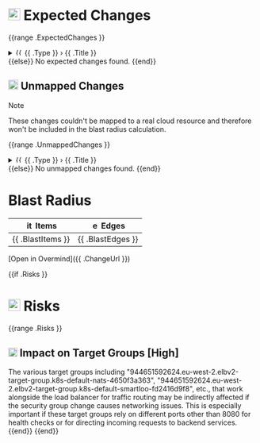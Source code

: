 # <img width="24" alt="mapped" src="https://raw.githubusercontent.com/overmindtech/ovm-cli/31cf83925e9db51a1b9296389615dadd66cdb7ebassets/item.svg"> Expected Changes

{{range .ExpectedChanges }}

<details>
<summary><img width="14" alt="{{ .StatusAlt }}" src="{{ .StatusIcon }}"> {{ .Type }} › {{ .Title }}</summary>

{{if .Diff }}

```diff
{{ .Diff }}
```

{{else}}
(no changed attributes)
{{end}}

</details>
{{else}}
No expected changes found.
{{end}}

## <img width="20" alt="unmapped" src="https://raw.githubusercontent.com/overmindtech/ovm-cli/31cf83925e9db51a1b9296389615dadd66cdb7ebassets/unmapped.svg"> Unmapped Changes

> [!NOTE]
> These changes couldn't be mapped to a real cloud resource and therefore won't be included in the blast radius calculation.

{{range .UnmappedChanges }}

<details>
<summary><img width="14" alt="{{ .StatusAlt }}" src="{{ .StatusIcon }}"> {{ .Type }} › {{ .Title }}</summary>

{{if .Diff }}

```diff
{{ .Diff }}
```

{{else}}
(no changed attributes)
{{end}}

</details>
{{else}}
No unmapped changes found.
{{end}}

# Blast Radius

| <img width="16" alt="items" src="https://raw.githubusercontent.com/overmindtech/ovm-cli/31cf83925e9db51a1b9296389615dadd66cdb7ebassets/item.svg"> Items | <img width="16" alt="edges" src="https://raw.githubusercontent.com/overmindtech/ovm-cli/31cf83925e9db51a1b9296389615dadd66cdb7ebassets/edge.svg"> Edges |
| ------------------------------------------------------------------------------------------------------------------------------------------------------- | ------------------------------------------------------------------------------------------------------------------------------------------------------- |
| {{ .BlastItems }}                                                                                                                                       | {{ .BlastEdges }}                                                                                                                                       |

[Open in Overmind]({{ .ChangeUrl }})

{{if .Risks }}

# <img width="24" alt="warning" src="https://raw.githubusercontent.com/overmindtech/ovm-cli/31cf83925e9db51a1b9296389615dadd66cdb7ebassets/risks.svg"> Risks

{{range .Risks }}

## <img width="18" alt="{{ .SeverityAlt }}" src="{{ .SeverityIcon }}"> Impact on Target Groups [High]

The various target groups including \"944651592624.eu-west-2.elbv2-target-group.k8s-default-nats-4650f3a363\", \"944651592624.eu-west-2.elbv2-target-group.k8s-default-smartloo-fd2416d9f8\", etc., that work alongside the load balancer for traffic routing may be indirectly affected if the security group change causes networking issues. This is especially important if these target groups rely on different ports other than 8080 for health checks or for directing incoming requests to backend services.
{{end}}
{{end}}
